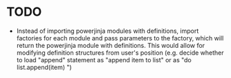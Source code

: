 # TODO

- Instead of importing powerjinja modules with definitions, import factories for each module and pass parameters to the factory, which will return the powerjinja module with definitions. This would allow for modifying definition structures from user's position (e.g. decide whether to load "append" statement as "append item to list" or as "do list.append(item) ")
